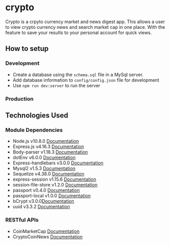 # crypto

Crypto is a crpyto currency market and news digest app. This allows a user to view crypto currency news and search market cap in one place. With the feature to save your results to your personal account for quick views.

## How to setup

### Development

* Create a database using the `schema.sql` file in a MySql server.
* Add database information to `config/config.json` file for development
* Use `npm run dev:server` to run the server

### Production

## Technologies Used

### Module Dependencies
* Node.js v10.8.0 [Documentation](https://nodejs.org/en/docs/)
* Express.js v4.16.3 [Documentation](https://www.npmjs.com/package/express)
* Body-parser v1.18.3 [Documentation]()
* dotEnv v6.0.0 [Documentation](https://www.npmjs.com/package/dotenv)
* Express-handlebars v3.0.0 [Documentation](https://www.npmjs.com/package/express-handlebars)
* Mysql2 v1.5.3 [Documentation](https://www.npmjs.com/package/mysql2)
* Sequelize v4.38.0 [Documentation](https://www.npmjs.com/package/sequelize)
* express-session v1.15.6 [Documentation](https://www.npmjs.com/package/express-session)
* session-file-store v1.2.0 [Documentation](https://www.npmjs.com/package/session-file-store)
* passport v0.4.0 [Documentation](https://www.npmjs.com/package/passport)
* passport-local v1.0.0 [Documentation](https://www.npmjs.com/package/passport-local)
* bCrypt v3.0.0[Documentation](https://www.npmjs.com/package/bcrypt)
* uuid v3.3.2 [Documentation](https://www.npmjs.com/package/uuid)

### RESTful APIs
* CoinMarketCap [Documentation](https://coinmarketcap.com/)
* CryptoCoinNews [Documentation](https://newsapi.org/s/crypto-coins-news-api)